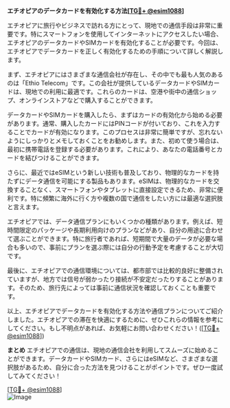**エチオピアのデータカードを有効化する方法[[TG💪+ @esim1088](https://t.me/s/esim1088)]**

エチオピアに旅行やビジネスで訪れる方にとって、現地での通信手段は非常に重要です。特にスマートフォンを使用してインターネットにアクセスしたい場合、エチオピアのデータカードやSIMカードを有効化することが必要です。今回は、エチオピアでデータカードを正しく有効化するための手順について詳しく解説します。

まず、エチオピアにはさまざまな通信会社が存在し、その中でも最も人気のあるのは「Ethio Telecom」です。この会社が提供しているデータカードやSIMカードは、現地での利用に最適です。これらのカードは、空港や街中の通信ショップ、オンラインストアなどで購入することができます。

データカードやSIMカードを購入したら、まずはカードの有効化から始める必要があります。通常、購入したカードにはPINコードが付いており、これを入力することでカードが有効になります。このプロセスは非常に簡単ですが、忘れないようにしっかりとメモしておくことをお勧めします。また、初めて使う場合は、最初に携帯電話を登録する必要があります。これにより、あなたの電話番号とカードを結びつけることができます。

さらに、最近ではeSIMという新しい技術も普及しており、物理的なカードを持たずにデータ通信を可能にする製品もあります。eSIMは、物理的なカードを交換することなく、スマートフォンやタブレットに直接設定できるため、非常に便利です。特に頻繁に海外に行く方や複数の国で通信をしたい方には最適な選択肢と言えます。

エチオピアでは、データ通信プランにもいくつかの種類があります。例えば、短時間限定のパッケージや長期利用向けのプランなどがあり、自分の用途に合わせて選ぶことができます。特に旅行者であれば、短期間で大量のデータが必要な場合も多いので、事前にプランを選ぶ際には自分の行動予定を考慮することが大切です。

最後に、エチオピアでの通信環境については、都市部では比較的良好に整備されていますが、地方では信号が弱かったり接続が不安定だったりすることがあります。そのため、旅行先によっては事前に通信状況を確認しておくことも重要です。

以上、エチオピアでデータカードを有効化する方法や通信プランについてご紹介しました。エチオピアでの滞在を快適にするために、ぜひこれらの情報を参考にしてください。もし不明点があれば、お気軽にお問い合わせください！([[TG💪+ @esim1088](https://t.me/s/esim1088)])

**まとめ**
エチオピアでの通信は、現地の通信会社を利用してスムーズに始めることができます。データカードやSIMカード、さらにはeSIMなど、さまざまな選択肢があるため、自分に合った方法を見つけることがポイントです。ぜひ一度試してみてください！

[[TG💪+ @esim1088](https://t.me/s/esim1088)]  
![Image](https://i.postimg.cc/Y0z9fWf4/image.png)